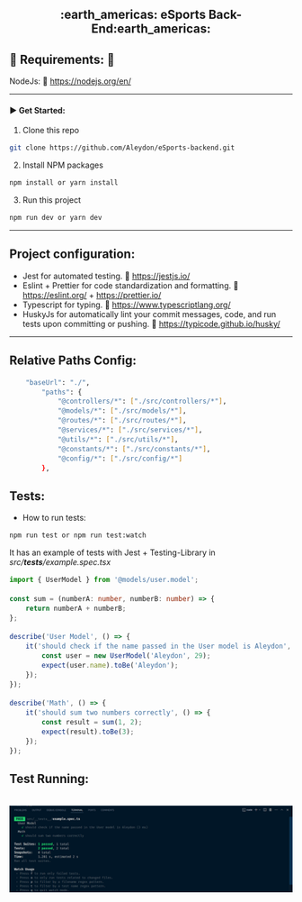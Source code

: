 <h2 align='center'>:earth_americas: eSports Back-End:earth_americas:</h2>

## :pushpin: Requirements: :pushpin:

NodeJs: :link: https://nodejs.org/en/

---

#### :arrow_forward: Get Started:

1. Clone this repo

```sh
git clone https://github.com/Aleydon/eSports-backend.git
```

2. Install NPM packages

```sh
npm install or yarn install
```

3.  Run this project

```sh
npm run dev or yarn dev
```

---

<h2>Project configuration:</h2>

- Jest for automated testing. :link: https://jestjs.io/
- Eslint + Prettier for code standardization and formatting. :link: https://eslint.org/ + https://prettier.io/
- Typescript for typing. :link: https://www.typescriptlang.org/
- HuskyJs for automatically lint your commit messages, code, and run tests upon committing or pushing. :link: https://typicode.github.io/husky/

---

<h2>Relative Paths Config:</h2>

```sh
	"baseUrl": "./",
		"paths": {
			"@controllers/*": ["./src/controllers/*"],
			"@models/*": ["./src/models/*"],
			"@routes/*": ["./src/routes/*"],
			"@services/*": ["./src/services/*"],
			"@utils/*": ["./src/utils/*"],
			"@constants/*": ["./src/constants/*"],
			"@config/*": ["./src/config/*"]
		},
```

<h2>Tests:</h2>

- How to run tests:

```sh
npm run test or npm run test:watch
```

It has an example of tests with Jest + Testing-Library in _src/**tests**/example.spec.tsx_

```ts
import { UserModel } from '@models/user.model';

const sum = (numberA: number, numberB: number) => {
	return numberA + numberB;
};

describe('User Model', () => {
	it('should check if the name passed in the User model is Aleydon', () => {
		const user = new UserModel('Aleydon', 29);
		expect(user.name).toBe('Aleydon');
	});
});

describe('Math', () => {
	it('should sum two numbers correctly', () => {
		const result = sum(1, 2);
		expect(result).toBe(3);
	});
});
```

<h2>Test Running:</h2>
<p align="center">
  <br>
  <img width="1200" src="./assets/test-running.png" alt="Image test running">
  <br>
  <br>
</p>
